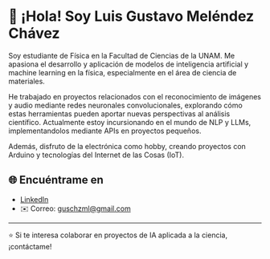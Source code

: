 # 👋 ¡Hola! Soy Luis Gustavo Meléndez Chávez

Soy estudiante de Física en la Facultad de Ciencias de la UNAM. Me apasiona el desarrollo y aplicación de modelos de inteligencia artificial y machine learning en la física, especialmente en el área de ciencia de materiales.

He trabajado en proyectos relacionados con el reconocimiento de imágenes y audio mediante redes neuronales convolucionales, explorando cómo estas herramientas pueden aportar nuevas perspectivas al análisis científico. Actualmente estoy incursionando en el mundo de NLP y LLMs, implementandolos mediante APIs en proyectos pequeños. 

Además, disfruto de la electrónica como hobby, creando proyectos con Arduino y tecnologías del Internet de las Cosas (IoT).


## 🌐 Encuéntrame en
- [LinkedIn](luisg-mlchz)
- ✉️ Correo: guschzml@gmail.com

---

⭐️ Si te interesa colaborar en proyectos de IA aplicada a la ciencia, ¡contáctame!


<!--
**Gus-L9M/Gus-L9M** is a ✨ _special_ ✨ repository because its `README.md` (this file) appears on your GitHub profile.

Here are some ideas to get you started:

- 🔭 I’m currently working on ...
- 🌱 I’m currently learning ...
- 👯 I’m looking to collaborate on ...
- 🤔 I’m looking for help with ...
- 💬 Ask me about ...
- 📫 How to reach me: ...
- 😄 Pronouns: ...
- ⚡ Fun fact: ...
-->
